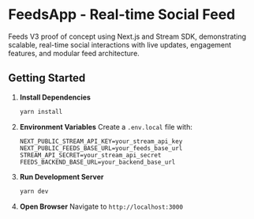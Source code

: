 # FeedsApp - Real-time Social Feed

Feeds V3 proof of concept using Next.js and Stream SDK, demonstrating scalable, real-time social interactions with live updates, engagement features, and modular feed architecture.


## Getting Started

1. **Install Dependencies**
   ```bash
   yarn install
   ```

2. **Environment Variables**
   Create a `.env.local` file with:
   ```
   NEXT_PUBLIC_STREAM_API_KEY=your_stream_api_key
   NEXT_PUBLIC_FEEDS_BASE_URL=your_feeds_base_url
   STREAM_API_SECRET=your_stream_api_secret
   FEEDS_BACKEND_BASE_URL=your_backend_base_url
   ```

3. **Run Development Server**
   ```bash
   yarn dev
   ```

4. **Open Browser**
   Navigate to `http://localhost:3000`

